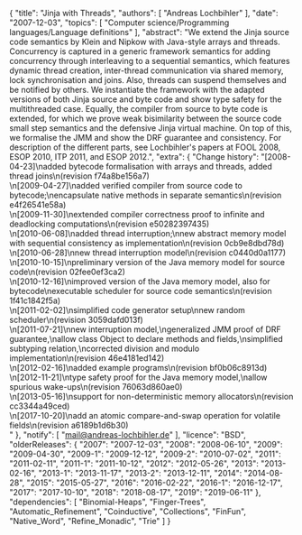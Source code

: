 {
    "title": "Jinja with Threads",
    "authors": [
        "Andreas Lochbihler"
    ],
    "date": "2007-12-03",
    "topics": [
        "Computer science/Programming languages/Language definitions"
    ],
    "abstract": "We extend the Jinja source code semantics by Klein and Nipkow with Java-style arrays and threads. Concurrency is captured in a generic framework semantics for adding concurrency through interleaving to a sequential semantics, which features dynamic thread creation, inter-thread communication via shared memory, lock synchronisation and joins. Also, threads can suspend themselves and be notified by others. We instantiate the framework with the adapted versions of both Jinja source and byte code and show type safety for the multithreaded case. Equally, the compiler from source to byte code is extended, for which we prove weak bisimilarity between the source code small step semantics and the defensive Jinja virtual machine. On top of this, we formalise the JMM and show the DRF guarantee and consistency. For description of the different parts, see Lochbihler's papers at FOOL 2008, ESOP 2010, ITP 2011, and ESOP 2012.",
    "extra": {
        "Change history": "[2008-04-23]\nadded bytecode formalisation with arrays and threads, added thread joins\n(revision f74a8be156a7)<br>\n[2009-04-27]\nadded verified compiler from source code to bytecode;\nencapsulate native methods in separate semantics\n(revision e4f26541e58a)<br>\n[2009-11-30]\nextended compiler correctness proof to infinite and deadlocking computations\n(revision e50282397435)<br>\n[2010-06-08]\nadded thread interruption;\nnew abstract memory model with sequential consistency as implementation\n(revision 0cb9e8dbd78d)<br>\n[2010-06-28]\nnew thread interruption model\n(revision c0440d0a1177)<br>\n[2010-10-15]\npreliminary version of the Java memory model for source code\n(revision 02fee0ef3ca2)<br>\n[2010-12-16]\nimproved version of the Java memory model, also for bytecode\nexecutable scheduler for source code semantics\n(revision 1f41c1842f5a)<br>\n[2011-02-02]\nsimplified code generator setup\nnew random scheduler\n(revision 3059dafd013f)<br>\n[2011-07-21]\nnew interruption model,\ngeneralized JMM proof of DRF guarantee,\nallow class Object to declare methods and fields,\nsimplified subtyping relation,\ncorrected division and modulo implementation\n(revision 46e4181ed142)<br>\n[2012-02-16]\nadded example programs\n(revision bf0b06c8913d)<br>\n[2012-11-21]\ntype safety proof for the Java memory model,\nallow spurious wake-ups\n(revision 76063d860ae0)<br>\n[2013-05-16]\nsupport for non-deterministic memory allocators\n(revision cc3344a49ced)<br>\n[2017-10-20]\nadd an atomic compare-and-swap operation for volatile fields\n(revision a6189b1d6b30)<br>"
    },
    "notify": [
        "mail@andreas-lochbihler.de"
    ],
    "licence": "BSD",
    "olderReleases": {
        "2007": "2007-12-03",
        "2008": "2008-06-10",
        "2009": "2009-04-30",
        "2009-1": "2009-12-12",
        "2009-2": "2010-07-02",
        "2011": "2011-02-11",
        "2011-1": "2011-10-12",
        "2012": "2012-05-26",
        "2013": "2013-02-16",
        "2013-1": "2013-11-17",
        "2013-2": "2013-12-11",
        "2014": "2014-08-28",
        "2015": "2015-05-27",
        "2016": "2016-02-22",
        "2016-1": "2016-12-17",
        "2017": "2017-10-10",
        "2018": "2018-08-17",
        "2019": "2019-06-11"
    },
    "dependencies": [
        "Binomial-Heaps",
        "Finger-Trees",
        "Automatic_Refinement",
        "Coinductive",
        "Collections",
        "FinFun",
        "Native_Word",
        "Refine_Monadic",
        "Trie"
    ]
}